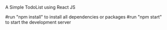 A Simple TodoList using React JS

#run "npm install" to install all dependencies or packages
#run "npm start" to start the development server
